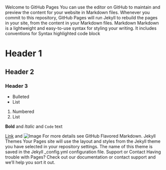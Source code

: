Welcome to GitHub Pages
You can use the editor on GitHub to maintain and preview the content for your website in Markdown files.
Whenever you commit to this repository, GitHub Pages will run Jekyll to rebuild the pages in your site, from the content in your Markdown files.
Markdown
Markdown is a lightweight and easy-to-use syntax for styling your writing. It includes conventions for
Syntax highlighted code block

# Header 1
## Header 2
### Header 3

- Bulleted
- List

1. Numbered
2. List

**Bold** and _Italic_ and `Code` text

[Link](url) and ![Image](src)
For more details see GitHub Flavored Markdown.
Jekyll Themes
Your Pages site will use the layout and styles from the Jekyll theme you have selected in your repository settings. The name of this theme is saved in the Jekyll _config.yml configuration file.
Support or Contact
Having trouble with Pages? Check out our documentation or contact support and we’ll help you sort it out.